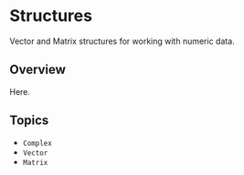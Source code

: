 # Structures

Vector and Matrix structures for working with numeric data.

## Overview

Here.

## Topics

- ``Complex``
- ``Vector``
- ``Matrix``
